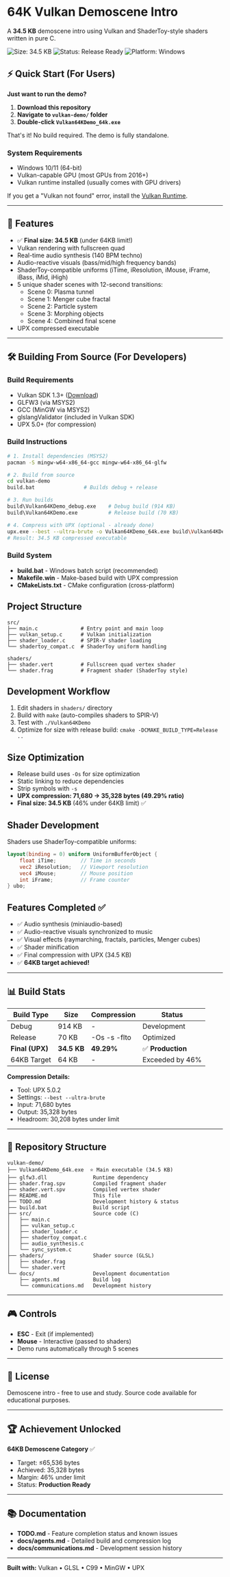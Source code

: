 # 64K Vulkan Demoscene Intro

A **34.5 KB** demoscene intro using Vulkan and ShaderToy-style shaders written in pure C.

![Size: 34.5 KB](https://img.shields.io/badge/size-34.5%20KB-brightgreen)
![Status: Release Ready](https://img.shields.io/badge/status-release%20ready-success)
![Platform: Windows](https://img.shields.io/badge/platform-windows-blue)

## ⚡ Quick Start (For Users)

**Just want to run the demo?**

1. **Download this repository**
2. **Navigate to `vulkan-demo/` folder**
3. **Double-click `Vulkan64KDemo_64k.exe`**

That's it! No build required. The demo is fully standalone.

### System Requirements
- Windows 10/11 (64-bit)
- Vulkan-capable GPU (most GPUs from 2016+)
- Vulkan runtime installed (usually comes with GPU drivers)

If you get a "Vulkan not found" error, install the [Vulkan Runtime](https://vulkan.lunarg.com/sdk/home).

---

## 🎨 Features
- ✅ **Final size: 34.5 KB** (under 64KB limit!)
- Vulkan rendering with fullscreen quad
- Real-time audio synthesis (140 BPM techno)
- Audio-reactive visuals (bass/mid/high frequency bands)
- ShaderToy-compatible uniforms (iTime, iResolution, iMouse, iFrame, iBass, iMid, iHigh)
- 5 unique shader scenes with 12-second transitions:
  - Scene 0: Plasma tunnel
  - Scene 1: Menger cube fractal
  - Scene 2: Particle system
  - Scene 3: Morphing objects
  - Scene 4: Combined final scene
- UPX compressed executable

---

## 🛠️ Building From Source (For Developers)

### Build Requirements
- Vulkan SDK 1.3+ ([Download](https://vulkan.lunarg.com/sdk/home))
- GLFW3 (via MSYS2)
- GCC (MinGW via MSYS2)
- glslangValidator (included in Vulkan SDK)
- UPX 5.0+ (for compression)

### Build Instructions

```bash
# 1. Install dependencies (MSYS2)
pacman -S mingw-w64-x86_64-gcc mingw-w64-x86_64-glfw

# 2. Build from source
cd vulkan-demo
build.bat                # Builds debug + release

# 3. Run builds
build\Vulkan64KDemo_debug.exe    # Debug build (914 KB)
build\Vulkan64KDemo.exe          # Release build (70 KB)

# 4. Compress with UPX (optional - already done)
upx.exe --best --ultra-brute -o Vulkan64KDemo_64k.exe build\Vulkan64KDemo.exe
# Result: 34.5 KB compressed executable
```

### Build System
- **build.bat** - Windows batch script (recommended)
- **Makefile.win** - Make-based build with UPX compression
- **CMakeLists.txt** - CMake configuration (cross-platform)

## Project Structure
```
src/
├── main.c              # Entry point and main loop
├── vulkan_setup.c      # Vulkan initialization
├── shader_loader.c     # SPIR-V shader loading
└── shadertoy_compat.c  # ShaderToy uniform handling

shaders/
├── shader.vert         # Fullscreen quad vertex shader
└── shader.frag         # Fragment shader (ShaderToy style)
```

## Development Workflow
1. Edit shaders in `shaders/` directory
2. Build with `make` (auto-compiles shaders to SPIR-V)
3. Test with `./Vulkan64KDemo`
4. Optimize for size with release build: `cmake -DCMAKE_BUILD_TYPE=Release ..`

## Size Optimization
- Release build uses `-Os` for size optimization
- Static linking to reduce dependencies
- Strip symbols with `-s`
- **UPX compression: 71,680 → 35,328 bytes (49.29% ratio)**
- **Final size: 34.5 KB** (46% under 64KB limit) ✅

## Shader Development
Shaders use ShaderToy-compatible uniforms:
```glsl
layout(binding = 0) uniform UniformBufferObject {
    float iTime;        // Time in seconds
    vec2 iResolution;   // Viewport resolution
    vec4 iMouse;        // Mouse position
    int iFrame;         // Frame counter
} ubo;
```

## Features Completed ✅
- ✅ Audio synthesis (miniaudio-based)
- ✅ Audio-reactive visuals synchronized to music
- ✅ Visual effects (raymarching, fractals, particles, Menger cubes)
- ✅ Shader minification
- ✅ Final compression with UPX (34.5 KB)
- ✅ **64KB target achieved!**

---

## 📊 Build Stats

| Build Type | Size | Compression | Status |
|------------|------|-------------|--------|
| Debug | 914 KB | - | Development |
| Release | 70 KB | -Os -s -flto | Optimized |
| **Final (UPX)** | **34.5 KB** | **49.29%** | ✅ **Production** |
| 64KB Target | 64 KB | - | Exceeded by 46% |

**Compression Details:**
- Tool: UPX 5.0.2
- Settings: `--best --ultra-brute`
- Input: 71,680 bytes
- Output: 35,328 bytes
- Headroom: 30,208 bytes under limit

---

## 📁 Repository Structure

```
vulkan-demo/
├── Vulkan64KDemo_64k.exe  ⭐ Main executable (34.5 KB)
├── glfw3.dll               Runtime dependency
├── shader.frag.spv         Compiled fragment shader
├── shader.vert.spv         Compiled vertex shader
├── README.md               This file
├── TODO.md                 Development history & status
├── build.bat               Build script
├── src/                    Source code (C)
│   ├── main.c
│   ├── vulkan_setup.c
│   ├── shader_loader.c
│   ├── shadertoy_compat.c
│   ├── audio_synthesis.c
│   └── sync_system.c
├── shaders/                Shader source (GLSL)
│   ├── shader.frag
│   └── shader.vert
└── docs/                   Development documentation
    ├── agents.md           Build log
    └── communications.md   Development history
```

---

## 🎮 Controls

- **ESC** - Exit (if implemented)
- **Mouse** - Interactive (passed to shaders)
- Demo runs automatically through 5 scenes

---

## 📝 License

Demoscene intro - free to use and study. Source code available for educational purposes.

---

## 🏆 Achievement Unlocked

**64KB Demoscene Category** ✅
- Target: ≤65,536 bytes
- Achieved: 35,328 bytes
- Margin: 46% under limit
- Status: **Production Ready**

---

## 📚 Documentation

- **TODO.md** - Feature completion status and known issues
- **docs/agents.md** - Detailed build and compression log
- **docs/communications.md** - Development session history

---

**Built with:** Vulkan • GLSL • C99 • MinGW • UPX